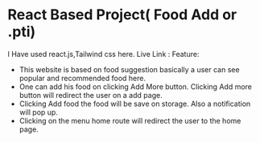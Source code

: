 # React Based Project( Food Add or .pti)

I Have used  react.js,Tailwind css here.
Live Link : 
Feature:

- This website is based on food suggestion basically a user can see popular and recommended food here.
- One can add his food on clicking Add More button. Clicking Add more button will redirect the user on a add page.
- Clicking Add food the food will be save on storage. Also a notification will pop up.
- Clicking on the menu home route will redirect the user to the home page.

